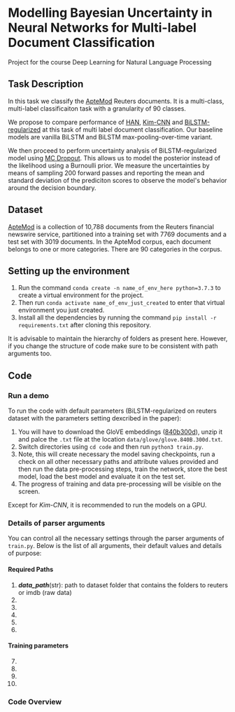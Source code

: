 # Modelling Bayesian Uncertainty in Neural Networks for Multi-label Document Classification
Project for the course Deep Learning for Natural Language Processing

## Task Description

In this task we classify the [ApteMod](https://www.kaggle.com/nltkdata/reuters/version/2) Reuters documents. It is a multi-class, multi-label classificaiton task with a granularity of 90 classes.

We propose to compare performance of [HAN](https://www.aclweb.org/anthology/N16-1174.pdf), [Kim-CNN](https://arxiv.org/pdf/1408.5882.pdf) and [BiLSTM-regularized](https://www.aclweb.org/anthology/N19-1408.pdf)  at this task of multi label document classification. Our baseline models are vanilla BiLSTM and BiLSTM max-pooling-over-time variant.

We then proceed to perform uncertainty analysis of BiLSTM-regularized model using [MC Dropout](https://arxiv.org/pdf/1506.02142.pdf). This allows us to model the posterior instead of the likelihood using a Burnoulli prior. We measure the uncertainties by means of sampling 200 forward passes and reporting the mean and standard deviation of the prediciton scores to observe the model's behavior around the decision boundary.

## Dataset

[ApteMod](https://www.kaggle.com/nltkdata/reuters/version/2) is a collection of 10,788 documents from the Reuters financial newswire service, partitioned into a training set with 7769 documents and a test set with 3019 documents. In the ApteMod corpus, each document belongs to one or more categories. There are 90 categories in the corpus.

## Setting up the environment

1. Run the command `conda create -n name_of_env_here python=3.7.3` to create a virtual environment for the project.
2. Then run `conda activate name_of_env_just_created` to enter that virtual environment you just created.
3. Install all the dependencies by running the command `pip install -r requirements.txt` after cloning this repository.

It is advisable to maintain the hierarchy of folders as present here. However, if you change the structure of code make sure to be consistent with path arguments too.

## Code

### Run a demo

To run the code with default parameters (BiLSTM-regularized on reuters dataset with the parameters setting dexcribed in the paper):

1. You will have to download the GloVE embeddings ([840b300d](https://nlp.stanford.edu/projects/glove/)), unzip it and palce the `.txt` file at the location `data/glove/glove.840B.300d.txt`.
2. Switch directories using `cd code` and then run `python3 train.py`. 
3. Note, this will create necessary the model saving checkpoints, run a check on all other necessary paths and attribute values provided and then run the data pre-processing steps, train the network, store the best model, load the best model and evaluate it on the test set.
4. The progress of training and data pre-processing will be visible on the screen.

Except for *Kim-CNN*, it is recommended to run the models on a GPU.

### Details of parser arguments

You can control all the necessary settings through the parser arguments of `train.py`. Below is the list of all arguments, their default values and details of purpose: 

#### Required Paths

1. ***data_path***(str): path to dataset folder that contains the folders to reuters or imdb (raw data)
2. 
3. 
4. 
5. 
6. 

#### Training parameters

7.
8.
9.
10.


### Code Overview


